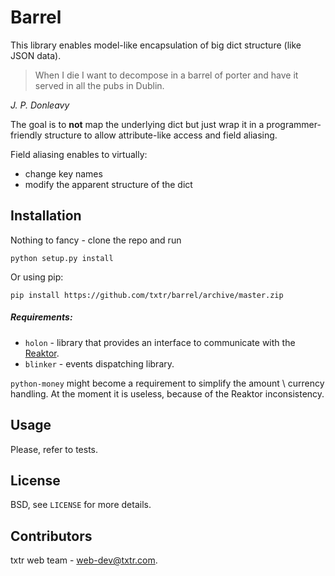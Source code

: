 # Barrel

This library enables model-like encapsulation of big dict structure (like JSON data).

>When I die I want to decompose in a barrel of porter and have it served in all the pubs in Dublin.

_J. P. Donleavy_

The goal is to __not__ map the underlying dict but just wrap it in a programmer-friendly structure
to allow attribute-like access and field aliasing.

Field aliasing enables to virtually:

* change key names
* modify the apparent structure of the dict

## Installation

Nothing to fancy - clone the repo and run
```
python setup.py install
```
Or using pip:

```
pip install https://github.com/txtr/barrel/archive/master.zip
```

##### Requirements:

* `holon` - library that provides an interface to communicate with the [Reaktor](http://txtr.com/reaktor/api/).
* `blinker` - events dispatching library.

`python-money` might become a requirement to simplify the amount \ currency handling.
At the moment it is useless, because of the Reaktor inconsistency.

## Usage

Please, refer to tests.

## License

BSD, see `LICENSE` for more details.

## Contributors

txtr web team - [web-dev@txtr.com](mailto:web-dev@txtr.com).
